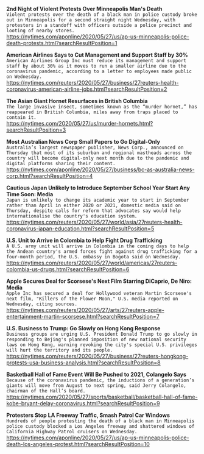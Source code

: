 **2nd Night of Violent Protests Over Minneapolis Man's Death**\
`Violent protests over the death of a black man in police custody broke out in Minneapolis for a second straight night Wednesday, with protesters in a standoff with officers outside a police precinct and looting of nearby stores.`\
https://nytimes.com/aponline/2020/05/27/us/ap-us-minneapolis-police-death-protests.html?searchResultPosition=1

**American Airlines Says to Cut Management and Support Staff by 30%**\
`American Airlines Group Inc must reduce its management and support staff by about 30% as it moves to run a smaller airline due to the coronavirus pandemic, according to a letter to employees made public on Wednesday. `\
https://nytimes.com/reuters/2020/05/27/business/27reuters-health-coronavirus-american-airline-jobs.html?searchResultPosition=2

**The Asian Giant Hornet Resurfaces in British Columbia**\
`The large invasive insect, sometimes known as the “murder hornet,” has reappeared in British Columbia, miles away from traps placed to contain it.`\
https://nytimes.com/2020/05/27/us/murder-hornets.html?searchResultPosition=3

**Most Australian News Corp Small Papers to Go Digital-Only**\
`Australia’s largest newspaper publisher, News Corp., announced on Thursday that most of its suburban and regional mastheads across the country will become digital-only next month due to the pandemic and digital platforms sharing their content.`\
https://nytimes.com/aponline/2020/05/27/business/bc-as-australia-news-corp.html?searchResultPosition=4

**Cautious Japan Unlikely to Introduce September School Year Start Any Time Soon: Media**\
`Japan is unlikely to change its academic year to start in September rather than April in either 2020 or 2021, domestic media said on Thursday, despite calls for reform that advocates say would help internationalise the country's education system.`\
https://nytimes.com/reuters/2020/05/27/world/asia/27reuters-health-coronavirus-japan-education.html?searchResultPosition=5

**U.S. Unit to Arrive in Colombia to Help Fight Drug Trafficking**\
`A U.S. army unit will arrive in Colombia in the coming days to help the Andean country's armed forces fight against drug trafficking for a four-month period, the U.S. embassy in Bogota said on Wednesday.`\
https://nytimes.com/reuters/2020/05/27/world/americas/27reuters-colombia-us-drugs.html?searchResultPosition=6

**Apple Secures Deal for Scorsese's Next Film Starring DiCaprio, De Niro: Media**\
`Apple Inc has secured a deal for Hollywood veteran Martin Scorsese's next film, "Killers of the Flower Moon," U.S. media reported on Wednesday, citing sources.`\
https://nytimes.com/reuters/2020/05/27/arts/27reuters-apple-entertainment-martin-scorsese.html?searchResultPosition=7

**U.S. Business to Trump: Go Slowly on Hong Kong Response**\
`Business groups are urging U.S. President Donald Trump to go slowly in responding to Bejing's planned imposition of new national security laws on Hong Kong, warning revoking the city's special U.S. privileges will hurt the territory and its people.`\
https://nytimes.com/reuters/2020/05/27/business/27reuters-hongkong-protests-usa-business-analysis.html?searchResultPosition=8

**Basketball Hall of Fame Event Will Be Pushed to 2021, Colangelo Says**\
`Because of the coronavirus pandemic, the inductions of a generation’s giants will move from August to next spring, said Jerry Colangelo, chairman of the Hall’s board.`\
https://nytimes.com/2020/05/27/sports/basketball/basketball-hall-of-fame-kobe-bryant-delay-coronavirus.html?searchResultPosition=9

**Protesters Stop LA Freeway Traffic, Smash Patrol Car Windows**\
`Hundreds of people protesting the death of a black man in Minneapolis police custody blocked a Los Angeles freeway and shattered windows of California Highway Patrol cruisers on Wednesday. `\
https://nytimes.com/aponline/2020/05/27/us/ap-us-minneapolis-police-death-los-angeles-protest.html?searchResultPosition=10

